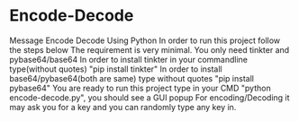 # Encode-Decode
Message Encode Decode Using Python
In order to run this project follow the steps below
The requirement is very minimal. You only need tinkter and pybase64/base64
In order to install tinkter in your commandline type(without quotes) "pip install tinkter"
In order to install base64/pybase64(both are same) type without quotes "pip install pybase64"
You are ready to run this project type in your CMD "python encode-decode.py", you should see a GUI popup
For encoding/Decoding it may ask you for a key and you can randomly type any key in.
